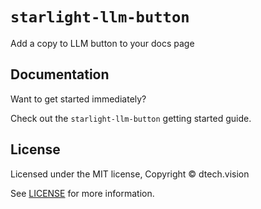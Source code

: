 # `starlight-llm-button`

Add a copy to LLM button to your docs page

## Documentation

Want to get started immediately?

Check out the `starlight-llm-button` getting started guide.

## License

Licensed under the MIT license, Copyright © dtech.vision

See [LICENSE](/LICENSE) for more information.
